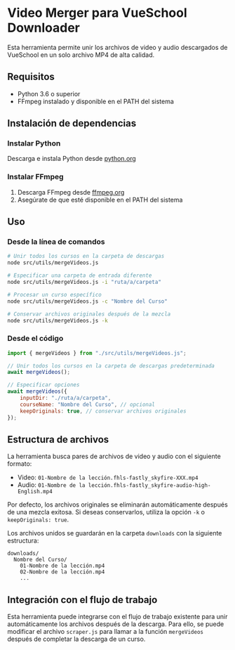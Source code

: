 # Video Merger para VueSchool Downloader

Esta herramienta permite unir los archivos de video y audio descargados de VueSchool en un solo archivo MP4 de alta calidad.

## Requisitos

-   Python 3.6 o superior
-   FFmpeg instalado y disponible en el PATH del sistema

## Instalación de dependencias

### Instalar Python

Descarga e instala Python desde [python.org](https://www.python.org/downloads/)

### Instalar FFmpeg

1. Descarga FFmpeg desde [ffmpeg.org](https://ffmpeg.org/download.html)
2. Asegúrate de que esté disponible en el PATH del sistema

## Uso

### Desde la línea de comandos

```bash
# Unir todos los cursos en la carpeta de descargas
node src/utils/mergeVideos.js

# Especificar una carpeta de entrada diferente
node src/utils/mergeVideos.js -i "ruta/a/carpeta"

# Procesar un curso específico
node src/utils/mergeVideos.js -c "Nombre del Curso"

# Conservar archivos originales después de la mezcla
node src/utils/mergeVideos.js -k
```

### Desde el código

```javascript
import { mergeVideos } from "./src/utils/mergeVideos.js";

// Unir todos los cursos en la carpeta de descargas predeterminada
await mergeVideos();

// Especificar opciones
await mergeVideos({
    inputDir: "./ruta/a/carpeta",
    courseName: "Nombre del Curso", // opcional
    keepOriginals: true, // conservar archivos originales
});
```

## Estructura de archivos

La herramienta busca pares de archivos de video y audio con el siguiente formato:

-   Video: `01-Nombre de la lección.fhls-fastly_skyfire-XXX.mp4`
-   Audio: `01-Nombre de la lección.fhls-fastly_skyfire-audio-high-English.mp4`

Por defecto, los archivos originales se eliminarán automáticamente después de una mezcla exitosa. Si deseas conservarlos, utiliza la opción `-k` o `keepOriginals: true`.

Los archivos unidos se guardarán en la carpeta `downloads` con la siguiente estructura:

```
downloads/
  Nombre del Curso/
    01-Nombre de la lección.mp4
    02-Nombre de la lección.mp4
    ...
```

## Integración con el flujo de trabajo

Esta herramienta puede integrarse con el flujo de trabajo existente para unir automáticamente los archivos después de la descarga. Para ello, se puede modificar el archivo `scraper.js` para llamar a la función `mergeVideos` después de completar la descarga de un curso.
